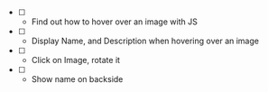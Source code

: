 * [ ] - Find out how to hover over an image with JS 
* [ ] - Display Name, and Description when hovering over an image

* [ ] - Click on Image, rotate it 
* [ ] - Show name on backside
